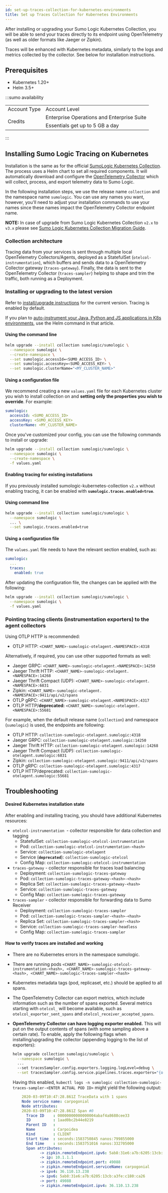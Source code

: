 ```yaml
---
id: set-up-traces-collection-for-kubernetes-environments
title: Set up Traces Collection for Kubernetes Environments
---
```


After installing or upgrading your Sumo Logic Kubernetes Collection, you will be able to send your traces directly to its endpoint using OpenTelemetry (as well as older formats like Jaeger or Zipkin).

Traces will be enhanced with Kubernetes metadata, similarly to the logs and metrics collected by the collector. See below for installation instructions.


## Prerequisites

* Kubernetes 1.20+
* Helm 3.5+

:::sumo availability

<table>
<tr>
<td>Account Type</td>
<td>Account Level</td>
</tr>
<tr>
<td rowspan="2">Credits</td>
<td>Enterprise Operations and Enterprise Suite</td>
</tr>
<tr>
<td>Essentials get up to 5 GB a day </td>
</tr>
</table>
:::


## Installing Sumo Logic Tracing on Kubernetes

Installation is the same as for the official [SumoLogic Kubernetes Collection](https://github.com/SumoLogic/sumologic-kubernetes-collection). The process uses a Helm chart to set all required components. It will automatically download and configure the [OpenTelemetry Collector](https://github.com/SumoLogic/sumologic-otel-collector) which will collect, process, and export telemetry data to Sumo Logic.

In the following installation steps, we use the release name `collection` and the namespace name `sumologic`. You can use any names you want, however, you'll need to adjust your installation commands to use your names since these names impact the OpenTelemetry Collector endpoint name.

**NOTE:** In case of upgrade from Sumo Logic Kubernetes Collection `v2.x` to `v3.x` please see [Sumo Logic Kubernetes Collection Migration Guide](https://github.com/SumoLogic/sumologic-kubernetes-collection/blob/main/docs/v3-migration-doc.md).

### Collection architecture

Tracing data from your services is sent through multiple local OpenTelemetry Collectors/Agents, deployed as a StatefulSet (`otelcol-instrumentation`), which buffers and sends data to a OpenTelemetry Collector gateway (`traces-gateway`). Finally, the data is sent to the OpenTelemetry Collector (`traces-sampler`) helping to shape and trim the traffic, both running as a Deployment.

### Installing or upgrading to the latest version

Refer to [install/upgrade instructions](https://github.com/SumoLogic/sumologic-kubernetes-collection/blob/v3.0.0/docs/installation.md) for the current version. Tracing is enabled by default.

If you plan to [auto-instrument your Java, Python and JS applications in K8s environments](docs/apm/traces/get-started-transaction-tracing/opentelemetry-instrumentation/kubernetes.md), use the Helm command in that article.

#### Using the command line

```bash
helm upgrade --install collection sumologic/sumologic \
  --namespace sumologic \
  --create-namespace \
  --set sumologic.accessId=<SUMO_ACCESS_ID> \
  --set sumologic.accessKey=<SUMO_ACCESS_KEY> \
  --set sumologic.clusterName="<MY_CLUSTER_NAME>"
```

#### Using a configuration file

We recommend creating a new `values.yaml` file for each Kubernetes cluster you wish to install collection on and **setting only the properties you wish to override**. For example:

```yaml
sumologic:
  accessId: <SUMO_ACCESS_ID>
  accessKey: <SUMO_ACCESS_KEY>
  clusterName: <MY_CLUSTER_NAME>
```

Once you've customized your config, you can use the following commands to install or upgrade:

```bash
helm upgrade --install collection sumologic/sumologic \
  --namespace sumologic \
  --create-namespace \
  -f values.yaml
```


#### Enabling tracing for existing installations

If you previously installed sumologic-kubernetes-collection `v2.x` without enabling tracing, it can be enabled with **`sumologic.traces.enabled=true`**.


#### Using command line

```bash
helm upgrade --install collection sumologic/sumologic \
  --namespace sumologic \
  ... \
  --set sumologic.traces.enabled=true
```


#### Using a configuration file

The `values.yaml` file needs to have the relevant section enabled, such as:


```yaml
sumologic:
  ...
  traces:
    enabled: true
```

After updating the configuration file, the changes can be applied with the following:

```bash
helm upgrade --install collection sumologic/sumologic \
  --namespace sumologic \
  -f values.yaml
```


### Pointing tracing clients (instrumentation exporters) to the agent collectors

Using OTLP HTTP is recommended:

* OTLP HTTP: `<CHART_NAME>-sumologic-otelagent.<NAMESPACE>:4318`

Alternatively, if required, you can use other supported formats as well:

* Jaeger GRPC: `<CHART_NAME>-sumologic-otelagent.<NAMESPACE>:14250`
* Jaeger Thrift HTTP: `<CHART_NAME>-sumologic-otelagent.<NAMESPACE>:14268`
* Jaeger Thrift Compact (UDP): `<CHART_NAME>-sumologic-otelagent.<NAMESPACE>:6831`
* Zipkin: `<CHART_NAME>-sumologic-otelagent.<NAMESPACE>:9411/api/v2/spans`
* OTLP gRPC: `<CHART_NAME>-sumologic-otelagent.<NAMESPACE>:4317`
* OTLP HTTP/**deprecated:** `<CHART_NAME>-sumologic-otelagent.<NAMESPACE>:55681`

For example, when the default release name (`collection`) and namespace (`sumologic`) is used, the endpoints are following:

* OTLP HTTP: `collection-sumologic-otelagent.sumologic:4318`
* Jaeger GRPC: `collection-sumologic-otelagent.sumologic:14250`
* Jaeger Thrift HTTP: `collection-sumologic-otelagent.sumologic:14268`
* Jaeger Thrift Compact (UDP): `collection-sumologic-otelagent.sumologic:6831`
* Zipkin: `collection-sumologic-otelagent.sumologic:9411/api/v2/spans`
* OTLP gRPC: `collection-sumologic-otelagent.sumologic:4317`
* OTLP HTTP/deprecated: `collection-sumologic-otelagent.sumologic:55681`


## Troubleshooting

#### Desired Kubernetes installation state

After enabling and installing tracing, you should have additional Kubernetes resources:

* `otelcol-instrumentation `- collector responsible for data collection and tagging
    * StatefulSet: `collection-sumologic-otelcol-instrumentation`
    * Pod: `collection-sumologic-otelcol-instrumentation-<hash>`
    * Service: `collection-sumologic-otelagent`
    * Service (**`deprecated`**): `collection-sumologic-otelcol` 
    * Config Map: `collection-sumologic-otelcol-instrumentation`
* `traces-gateway` - collector responsible for traces load balancing
    * Deployment: `collection-sumologic-traces-gateway`
    * Pod: `collection-sumologic-traces-gateway-<hash>-<hash>`
    * Replica Set: `collection-sumologic-traces-gateway-<hash>`
    * Service: `collection-sumologic-traces-gateway`
    * Config Map: `collection-sumologic-traces-gateway`
* `traces-sampler` - collector responsible for forwarding data to Sumo Receiver
    * Deployment: `collection-sumologic-traces-sampler`
    * Pod: `collection-sumologic-traces-sampler-<hash>-<hash>`
    * Replica Set: `collection-sumologic-traces-sampler-<hash>`
    * Service: `collection-sumologic-traces-sampler-headless`
    * Config Map: `collection-sumologic-traces-sampler`


#### How to verify traces are installed and working

* There are no Kubernetes errors in the namespace sumologic.
* There are running pods `<CHART_NAME>-sumologic-otelcol-instrumentation-<hash>, <CHART_NAME>-sumologic-traces-gateway-<hash>, <CHART_NAME>-sumologic-traces-sampler-<hash>`
* Kubernetes metadata tags (pod, replicaset, etc.) should be applied to all spans.
* The OpenTelemetry Collector can export metrics, which include information such as the number of spans exported. Several metrics starting with `otelcol_` will become available, such as `otelcol_exporter_sent_spans` and `otelcol_receiver_accepted_spans`.
* **OpenTelemetry Collector can have logging exporter enabled.** This will put on the output contents of spans (with some sampling above a certain rate). To enable, apply the following flags when installing/upgrading the collector (appending logging to the list of exporters):

    ```bash
    helm upgrade collection sumologic/sumologic \
      --namespace sumologic \
      ...
      --set tracesSampler.config.exporters.logging.logLevel=debug \
      --set tracesSampler.config.service.pipelines.traces.exporters="{otlphttp,logging}"
    ```

  Having this enabled, `kubectl logs -n sumologic collection-sumologic-traces-sampler-<ENTER ACTUAL POD ID>` might yield the following output:
  
  ```yaml
      2020-03-09T10:47:28.861Z TraceData with 1 spans
      Node service name: carpogonial
      Node attributes:
      2020-03-09T10:47:28.861Z Span #0
        Trace ID    : 00000000000000004abaf4a8688cee33
        ID          : 1aad0bc2b44e8219
        Parent ID   :
        Name        : Carpoidea
        Kind        : CLIENT
        Start time  : seconds:1583750845 nanos:799855000
        End time    : seconds:1583751016 nanos:332705000
        Span attributes:
              -> zipkin.remoteEndpoint.ipv6: 5ab8:31e6:a7b:6205:13cb:a3fe:c180:ca26
              -> ip: 10.1.1.1
              -> zipkin.remoteEndpoint.port: 49088
              -> zipkin.remoteEndpoint.serviceName: carpogonial
              -> ipv4: 36.110.13.238
              -> ipv6: 5ab8:31e6:a7b:6205:13cb:a3fe:c180:ca26
              -> port: 49088
              -> zipkin.remoteEndpoint.ipv4: 36.110.13.238
  ```
